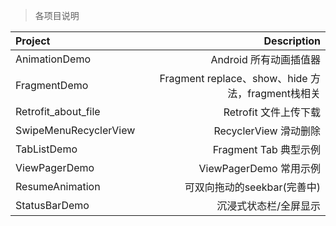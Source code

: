 > 各项目说明

| Project      |     Description    |
| :-------- | --------:|
| AnimationDemo    |   Android 所有动画插值器 |
| FragmentDemo    |   Fragment replace、show、hide 方法，fragment栈相关 |
| Retrofit_about_file    |   Retrofit 文件上传下载 |
| SwipeMenuRecyclerView    |   RecyclerView 滑动删除 |
| TabListDemo    |   Fragment Tab 典型示例 |
| ViewPagerDemo    |   ViewPagerDemo 常用示例 |
| ResumeAnimation    |   可双向拖动的seekbar(完善中) |
| StatusBarDemo    |   沉浸式状态栏/全屏显示 |